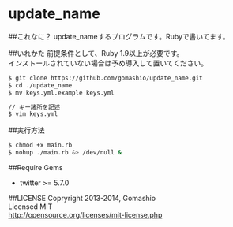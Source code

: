 update_name
===========

##これなに？
update_nameするプログラムです。Rubyで書いてます。

##いれかた
前提条件として、Ruby 1.9以上が必要です。  
インストールされていない場合は予め導入して置いてください。
```sh
$ git clone https://github.com/gomashio/update_name.git
$ cd ./update_name
$ mv keys.yml.example keys.yml

// キー諸所を記述
$ vim keys.yml
```

##実行方法
```sh
$ chmod +x main.rb
$ nohup ./main.rb &> /dev/null &
```

##Require Gems
* twitter >= 5.7.0

##LICENSE
Copryright 2013-2014, Gomashio  
Licensed MIT  
http://opensource.org/licenses/mit-license.php
